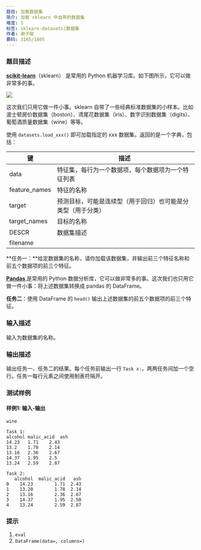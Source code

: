 ```yaml
---
题目: 加载数据集
简介: 加载 sklearn 中自带的数据集
难度: 1
标签: sklearn-datasets|数据集
作者: 谢子聪
慕码: 3165/1805
---
```


### 题目描述

[**scikit-learn**](scikit-learn.org)（sklearn） 是常用的 Python 机器学习库。如下图所示，它可以做非常多的事。

![](https://img-blog.csdnimg.cn/2018111720571969.png?x-oss-process=image/watermark,type_ZmFuZ3poZW5naGVpdGk,shadow_10,text_aHR0cHM6Ly9ibG9nLmNzZG4ubmV0L1hpYW9ZaV9Fcmlj,size_16,color_FFFFFF,t_70)

这次我们只用它做一件小事。sklearn 自带了一些经典标准数据集的小样本。比如波士顿房价数据集（boston）、鸢尾花数据集（iris）、数字识别数据集（digits）、葡萄酒质量数据集（wine）等等。

使用 `datasets.load_xxx()` 即可加载指定的 xxx 数据集。返回的是一个字典，包括：

| 键            | 描述                                                         |
| ------------- | ------------------------------------------------------------ |
| data          | 特征集，每行为一个数据项，每个数据项为一个特征列表           |
| feature_names | 特征的名称                                                   |
| target        | 预测目标，可能是连续型（用于回归）也可能是分类型（用于分类） |
| target_names  | 目标的名称                                                   |
| DESCR         | 数据集描述                                                   |
| filename      |                                                              |

**任务一：**给定数据集的名称，请你加载该数据集，并输出前三个特征名称和前五个数据项的前三个特征。

[**Pandas** ](https://pandas.pydata.org/) 是常用的 Python 数据分析库，它可以做非常多的事。这次我们也只用它做一件小事：将上述数据集转换成 pandas 的 DataFrame。

**任务二**：使用 DataFrame 的 `head()` 输出上述数据集的前五个数据项的前三个特征。 

### 输入描述

输入为数据集的名称。

### 输出描述

输出任务一、任务二的结果。每个任务前输出一行 `Task x:`，两两任务间加一个空行。任务一每行元素之间使用制表符隔开。

### 测试样例

#### 样例1: 输入-输出

```
wine
```

```
Task 1:
alcohol	malic_acid	ash
14.23	1.71	2.43
13.2	1.78	2.14
13.16	2.36	2.67
14.37	1.95	2.5
13.24	2.59	2.87

Task 2:
   alcohol  malic_acid   ash
0    14.23        1.71  2.43
1    13.20        1.78  2.14
2    13.16        2.36  2.67
3    14.37        1.95  2.50
4    13.24        2.59  2.87
```

### 提示

1. `eval`
2. `DataFrame(data=, columns=)`